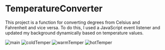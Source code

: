 ﻿# TemperatureConverter
This project is a function for converting degrees from Celsius and Fahrenheit and vice versa. To do
this, I used a JavaScript event listener and updated my background dynamically based on temperature
values.

![main](https://user-images.githubusercontent.com/78755964/192160214-98b0c68b-1c21-4d54-ae3c-9bf2ea813344.PNG)
![coldTemper](https://user-images.githubusercontent.com/78755964/192160248-9fd3a052-ee5c-4010-8b36-fe4bdbbf5c57.PNG)
![warmTemper](https://user-images.githubusercontent.com/78755964/192160249-fc05bb5e-8dc5-4fe4-a50c-5f752b8ca9d9.PNG)
![hotTemper](https://user-images.githubusercontent.com/78755964/192160250-c2cdf9d1-58cd-4551-988b-792f3a77b9d9.PNG)
